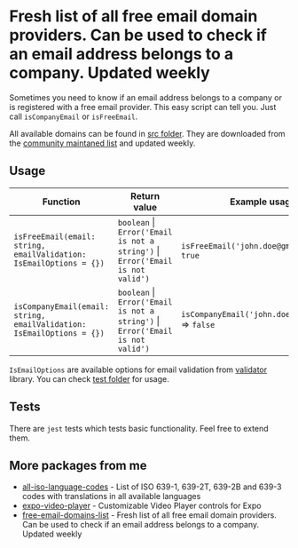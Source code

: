 # Fresh list of all free email domain providers. Can be used to check if an email address belongs to a company. Updated weekly

Sometimes you need to know if an email address belongs to a company or is registered with a free email provider. This easy script can tell you. Just call `isCompanyEmail` or `isFreeEmail`.

All available domains can be found in [src folder](https://github.com/ihmpavel/free-email-domains-list/tree/master/src). They are downloaded from the [community maintaned list](https://gist.github.com/okutbay/5b4974b70673dfdcc21c517632c1f984) and updated weekly.

## Usage
| Function | Return value | Example usage |
|---|---|---|
| `isFreeEmail(email: string, emailValidation: IsEmailOptions = {})` | `boolean` &#124; `Error('Email is not a string')` &#124; `Error('Email is not valid')` | `isFreeEmail('john.doe@gmail.com')` => `true` |
| `isCompanyEmail(email: string, emailValidation: IsEmailOptions = {})` | `boolean` &#124; `Error('Email is not a string')` &#124; `Error('Email is not valid')` | `isCompanyEmail('john.doe@gmail.com')` => `false` |

`IsEmailOptions` are available options for email validation from [validator](https://www.npmjs.com/package/validator) library. You can check [test folder](https://github.com/ihmpavel/free-email-domains-list/tree/master/src) for usage.


## Tests
There are `jest` tests which tests basic functionality. Feel free to extend them.

## More packages from me
- [all-iso-language-codes](https://github.com/ihmpavel/all-iso-language-codes) - List of ISO 639-1, 639-2T, 639-2B and 639-3 codes with translations in all available languages
- [expo-video-player](https://github.com/ihmpavel/expo-video-player) - Customizable Video Player controls for Expo
- [free-email-domains-list](https://github.com/ihmpavel/expo-video-player) - Fresh list of all free email domain providers. Can be used to check if an email address belongs to a company. Updated weekly
